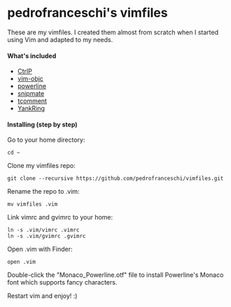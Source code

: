 pedrofranceschi's vimfiles
========

These are my vimfiles. I created them almost from scratch when I started using Vim and adapted to my needs.

#### What's included

* [CtrlP](https://github.com/kien/ctrlp.vim)
* [vim-objc](https://github.com/b4winckler/vim-objc)
* [powerline](https://github.com/Lokaltog/vim-powerline)
* [snipmate](https://github.com/msanders/snipmate.vim)
* [tcomment](https://github.com/tomtom/tcomment_vim)
* [YankRing](https://github.com/vim-scripts/YankRing.vim)

#### Installing (step by step)

Go to your home directory:

```
cd ~
```
Clone my vimfiles repo:

```
git clone --recursive https://github.com/pedrofranceschi/vimfiles.git
```
Rename the repo to .vim:

```
mv vimfiles .vim
```
Link vimrc and gvimrc to your home:

```
ln -s .vim/vimrc .vimrc
ln -s .vim/gvimrc .gvimrc
```
Open .vim with Finder:

```
open .vim
```
Double-click the "Monaco_Powerline.otf" file to install Powerline's Monaco font which supports fancy characters.

Restart vim and enjoy! :)
